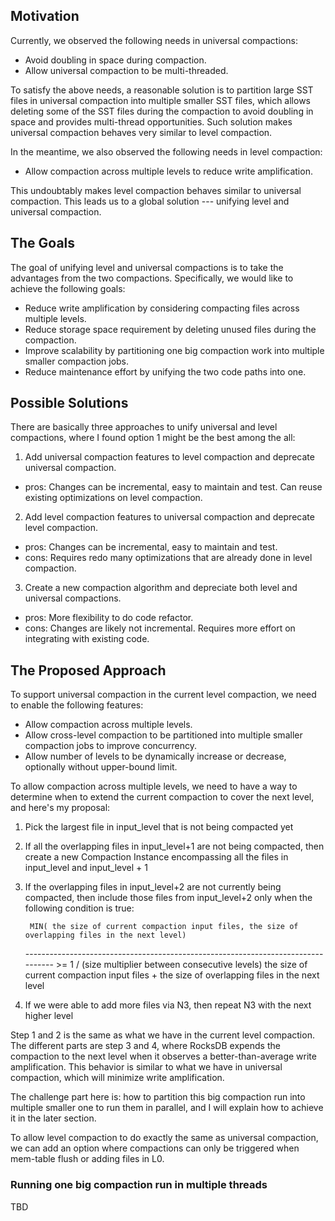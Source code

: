 ## Motivation
Currently, we observed the following needs in universal compactions:
* Avoid doubling in space during compaction.
* Allow universal compaction to be multi-threaded.

To satisfy the above needs, a reasonable solution is to partition large SST files in universal compaction into multiple smaller SST files, which allows deleting some of the SST files during the compaction to avoid doubling in space and provides multi-thread opportunities.  Such solution makes universal compaction behaves very similar to level compaction.

In the meantime, we also observed the following needs in level compaction:
* Allow compaction across multiple levels to reduce write amplification.

This undoubtably makes level compaction behaves similar to universal compaction.  This leads us to a global solution --- unifying level and universal compaction.

## The Goals
The goal of unifying level and universal compactions is to take the advantages from the two compactions.  Specifically, we would like to achieve the following goals:

* Reduce write amplification by considering compacting files across multiple levels.
* Reduce storage space requirement by deleting unused files during the compaction.
* Improve scalability by partitioning one big compaction work into multiple smaller compaction jobs.
* Reduce maintenance effort by unifying the two code paths into one.

## Possible Solutions
There are basically three approaches to unify universal and level compactions, where I found option 1 might be the best among the all:

1. Add universal compaction features to level compaction and deprecate universal compaction.
 * pros: Changes can be incremental, easy to maintain and test.  Can reuse existing optimizations on level compaction.
2. Add level compaction features to universal compaction and deprecate level compaction.
 * pros: Changes can be incremental, easy to maintain and test.
 * cons: Requires redo many optimizations that are already done in level compaction.
3. Create a new compaction algorithm and depreciate both level and universal compactions.
 * pros: More flexibility to do code refactor.
 * cons: Changes are likely not incremental.  Requires more effort on integrating with existing code.


## The Proposed Approach
To support universal compaction in the current level compaction, we need to enable the following features:
* Allow compaction across multiple levels.
* Allow cross-level compaction to be partitioned into multiple smaller compaction jobs to improve concurrency.
* Allow number of levels to be dynamically increase or decrease, optionally without upper-bound limit.

To allow compaction across multiple levels, we need to have a way to determine when to extend the current compaction to cover the next level, and here's my proposal:

1. Pick the largest file in input_level that is not being compacted yet
2. If all the overlapping files in input_level+1 are not being compacted, then create a new Compaction Instance encompassing all the files in input_level and input_level + 1
3. If the overlapping files in input_level+2 are not currently being compacted, then include those files from input_level+2 only when the following condition is true:

        MIN( the size of current compaction input files, the size of overlapping files in the next level)
     --------------------------------------------------------------------------------- >=   1 / (size multiplier between consecutive levels) 
           the size of current compaction input files + the size of overlapping files in the next level 

4. If we were able to add more files via N3, then repeat N3 with the next higher level

Step 1 and 2 is the same as what we have in the current level compaction.  The different parts are step 3 and 4, where RocksDB expends the compaction to the next level when it observes a better-than-average write amplification.  This behavior is similar to what we have in universal compaction, which will minimize write amplification.

The challenge part here is: how to partition this big compaction run into multiple smaller one to run them in parallel, and I will explain how to achieve it in the later section.

To allow level compaction to do exactly the same as universal compaction, we can add an option where compactions can only be triggered when mem-table flush or adding files in L0.

### Running one big compaction run in multiple threads
TBD